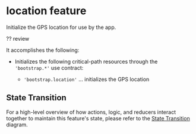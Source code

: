 # location feature

Initialize the GPS location for use by the app.

?? review

It accomplishes the following:

 - Initializes the following critical-path resources through the
   `'bootstrap.*'` use contract:

   - `'bootstrap.location'` ... initializes the GPS location


## State Transition

For a high-level overview of how actions, logic, and reducers interact
together to maintain this feature's state, please refer to the [State
Transition](docs/StateTransition.txt) diagram.
